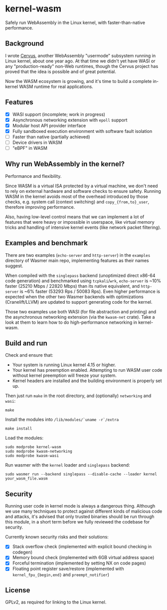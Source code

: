 # kernel-wasm

Safely run WebAssembly in the Linux kernel, with faster-than-native performance.

## Background

I wrote [Cervus](https://github.com/cervus-v/cervus), another WebAssembly "usermode" subsystem running in Linux kernel, about one year ago. At that time we didn't yet have WASI or any "production-ready" non-Web runtimes, though the Cervus project has proved that the idea is possible and of great potential.

Now the WASM ecosystem is growing, and it's time to build a complete in-kernel WASM runtime for real applications.

## Features

- [x] WASI support (incomplete; work in progress)
- [x] Asynchronous networking extension with `epoll` support
- [x] Modular host API provider interface
- [x] Fully sandboxed execution environment with software fault isolation
- [ ] Faster than native (partially achieved)
- [ ] Device drivers in WASM
- [ ] "eBPF" in WASM

## Why run WebAssembly in the kernel?

Performance and flexibility.

Since WASM is a virtual ISA protected by a virtual machine, we don't need to rely on external hardware and software checks to ensure safety. Running WASM in the kernel avoids most of the overhead introduced by those checks, e.g. system call (context switching) and `copy_{from,to}_user`, therefore improving performance.

Also, having low-level control means that we can implement a lot of features that were heavy or impossible in userspace, like virtual memory tricks and handling of intensive kernel events (like network packet filtering).

## Examples and benchmark

There are two examples (`echo-server` and `http-server`) in the `examples` directory of Wasmer main repo, implementing features as their names suggest.

When compiled with the `singlepass` backend (unoptimized direct x86-64 code generation) and benchmarked using `tcpkali`/`wrk`, `echo-server` is ~10% faster (25210 Mbps / 22820 Mbps) than its native equivalent, and `http-server` is ~6% faster (53293 Rps / 50083 Rps). Even higher performance is expected when the other two Wasmer backends with optimizations (Cranelift/LLVM) are updated to support generating code for the kernel.

Those two examples use both WASI (for file abstraction and printing) and the asynchronous networking extension (via the `kwasm-net` crate). Take a look at them to learn how to do high-performance networking in kernel-wasm.

## Build and run

Check and ensure that:

- Your system is running Linux kernel 4.15 or higher.
- Your kernel has preemption enabled. Attempting to run WASM user code without kernel preemption will freeze your system.
- Kernel headers are installed and the building environment is properly set up.

Then just run `make` in the root directory, and (optionally) `networking` and `wasi`:

```
make
```

Install the modules into ``/lib/modules/`uname -r`/extra``

```
make install
```

Load the modules:

```
sudo modprobe kernel-wasm
sudo modprobe kwasm-networking
sudo modprobe kwasm-wasi
```

Run wasmer with the `kernel` loader and `singlepass` backend:

```
sudo wasmer run --backend singlepass --disable-cache --loader kernel your_wasm_file.wasm
```

## Security

Running user code in kernel mode is always a dangerous thing. Although we use many techniques to protect against different kinds of malicious code and attacks, it's advised that only trusted binaries should be run through this module, in a short term before we fully reviewed the codebase for security.

Currently known security risks and their solutions:

- [x] Stack overflow check (implemented with explicit bound checking in codegen)
- [x] Memory bound check (implemented with 6GB virtual address space)
- [x] Forceful termination (implemented by setting NX on code pages)
- [x] Floating point register save/restore (implemented with `kernel_fpu_{begin,end}` and `preempt_notifier`)

## License

GPLv2, as required for linking to the Linux kernel.
